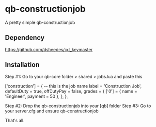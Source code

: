 # qb-constructionjob
A pretty simple qb-constructionjob

## Dependency
https://github.com/dsheedes/cd_keymaster


## Installation
Step #1: Go to your qb-core folder > shared > jobs.lua and paste this

['construction'] = { -- this is the job name
		label = 'Construction Job',
		defaultDuty = true,
		offDutyPay = false,
		grades = {
            ['0'] = {
                name = 'Engineer',
                payment = 50
            },
		},
	},
  
  Step #2: Drop the qb-constructionjob into your [qb] folder
  Step #3: Go to your server.cfg and ensure qb-constructionjob
  
  That's all.
  
